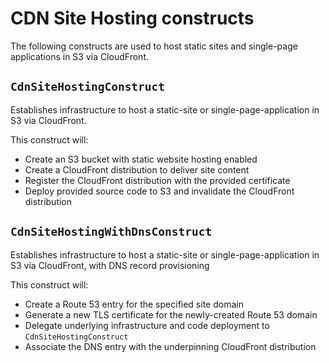 # CDN Site Hosting constructs

The following constructs are used to host static sites and single-page applications in S3 via CloudFront.

## `CdnSiteHostingConstruct`

Establishes infrastructure to host a static-site or single-page-application in S3 via CloudFront.

This construct will:

- Create an S3 bucket with static website hosting enabled
- Create a CloudFront distribution to deliver site content
- Register the CloudFront distribution with the provided certificate
- Deploy provided source code to S3 and invalidate the CloudFront distribution

## `CdnSiteHostingWithDnsConstruct`

Establishes infrastructure to host a static-site or single-page-application in S3 via CloudFront, with DNS record provisioning

This construct will:

- Create a Route 53 entry for the specified site domain
- Generate a new TLS certificate for the newly-created Route 53 domain
- Delegate underlying infrastructure and code deployment to `CdnSiteHostingConstruct`
- Associate the DNS entry with the underpinning CloudFront distribution
